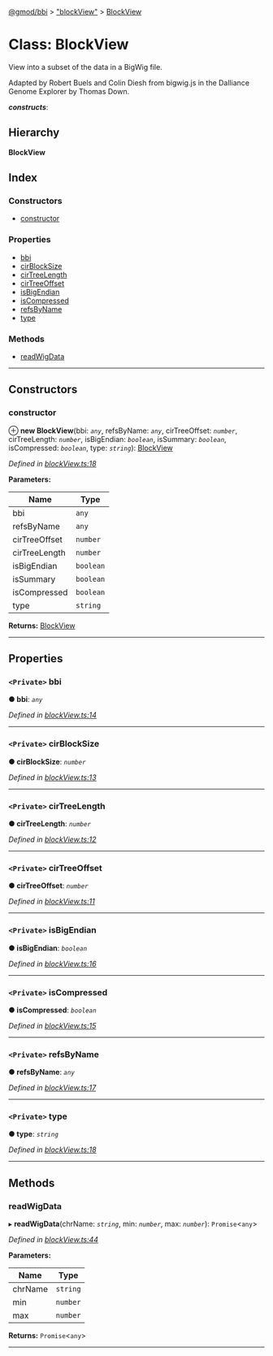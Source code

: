[@gmod/bbi](../README.md) > ["blockView"](../modules/_blockview_.md) > [BlockView](../classes/_blockview_.blockview.md)

# Class: BlockView

View into a subset of the data in a BigWig file.

Adapted by Robert Buels and Colin Diesh from bigwig.js in the Dalliance Genome Explorer by Thomas Down.

*__constructs__*: 

## Hierarchy

**BlockView**

## Index

### Constructors

* [constructor](_blockview_.blockview.md#constructor)

### Properties

* [bbi](_blockview_.blockview.md#bbi)
* [cirBlockSize](_blockview_.blockview.md#cirblocksize)
* [cirTreeLength](_blockview_.blockview.md#cirtreelength)
* [cirTreeOffset](_blockview_.blockview.md#cirtreeoffset)
* [isBigEndian](_blockview_.blockview.md#isbigendian)
* [isCompressed](_blockview_.blockview.md#iscompressed)
* [refsByName](_blockview_.blockview.md#refsbyname)
* [type](_blockview_.blockview.md#type)

### Methods

* [readWigData](_blockview_.blockview.md#readwigdata)

---

## Constructors

<a id="constructor"></a>

###  constructor

⊕ **new BlockView**(bbi: *`any`*, refsByName: *`any`*, cirTreeOffset: *`number`*, cirTreeLength: *`number`*, isBigEndian: *`boolean`*, isSummary: *`boolean`*, isCompressed: *`boolean`*, type: *`string`*): [BlockView](_blockview_.blockview.md)

*Defined in [blockView.ts:18](https://github.com/gmod/bbi-js/blob/e20e58c/src/blockView.ts#L18)*

**Parameters:**

| Name | Type |
| ------ | ------ |
| bbi | `any` |
| refsByName | `any` |
| cirTreeOffset | `number` |
| cirTreeLength | `number` |
| isBigEndian | `boolean` |
| isSummary | `boolean` |
| isCompressed | `boolean` |
| type | `string` |

**Returns:** [BlockView](_blockview_.blockview.md)

___

## Properties

<a id="bbi"></a>

### `<Private>` bbi

**● bbi**: *`any`*

*Defined in [blockView.ts:14](https://github.com/gmod/bbi-js/blob/e20e58c/src/blockView.ts#L14)*

___
<a id="cirblocksize"></a>

### `<Private>` cirBlockSize

**● cirBlockSize**: *`number`*

*Defined in [blockView.ts:13](https://github.com/gmod/bbi-js/blob/e20e58c/src/blockView.ts#L13)*

___
<a id="cirtreelength"></a>

### `<Private>` cirTreeLength

**● cirTreeLength**: *`number`*

*Defined in [blockView.ts:12](https://github.com/gmod/bbi-js/blob/e20e58c/src/blockView.ts#L12)*

___
<a id="cirtreeoffset"></a>

### `<Private>` cirTreeOffset

**● cirTreeOffset**: *`number`*

*Defined in [blockView.ts:11](https://github.com/gmod/bbi-js/blob/e20e58c/src/blockView.ts#L11)*

___
<a id="isbigendian"></a>

### `<Private>` isBigEndian

**● isBigEndian**: *`boolean`*

*Defined in [blockView.ts:16](https://github.com/gmod/bbi-js/blob/e20e58c/src/blockView.ts#L16)*

___
<a id="iscompressed"></a>

### `<Private>` isCompressed

**● isCompressed**: *`boolean`*

*Defined in [blockView.ts:15](https://github.com/gmod/bbi-js/blob/e20e58c/src/blockView.ts#L15)*

___
<a id="refsbyname"></a>

### `<Private>` refsByName

**● refsByName**: *`any`*

*Defined in [blockView.ts:17](https://github.com/gmod/bbi-js/blob/e20e58c/src/blockView.ts#L17)*

___
<a id="type"></a>

### `<Private>` type

**● type**: *`string`*

*Defined in [blockView.ts:18](https://github.com/gmod/bbi-js/blob/e20e58c/src/blockView.ts#L18)*

___

## Methods

<a id="readwigdata"></a>

###  readWigData

▸ **readWigData**(chrName: *`string`*, min: *`number`*, max: *`number`*): `Promise`<`any`>

*Defined in [blockView.ts:44](https://github.com/gmod/bbi-js/blob/e20e58c/src/blockView.ts#L44)*

**Parameters:**

| Name | Type |
| ------ | ------ |
| chrName | `string` |
| min | `number` |
| max | `number` |

**Returns:** `Promise`<`any`>

___

